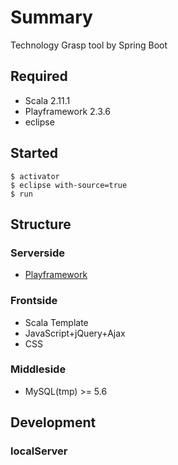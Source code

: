 # Summary

Technology Grasp tool by Spring Boot

## Required
* Scala 2.11.1
* Playframework 2.3.6
* eclipse
 
## Started

```
$ activator
$ eclipse with-source=true
$ run
```

## Structure

### Serverside
* [Playframework](https://www.playframework.com/)

### Frontside
* Scala Template
* JavaScript+jQuery+Ajax
* CSS
 
### Middleside
* MySQL(tmp) >= 5.6

## Development

### localServer
